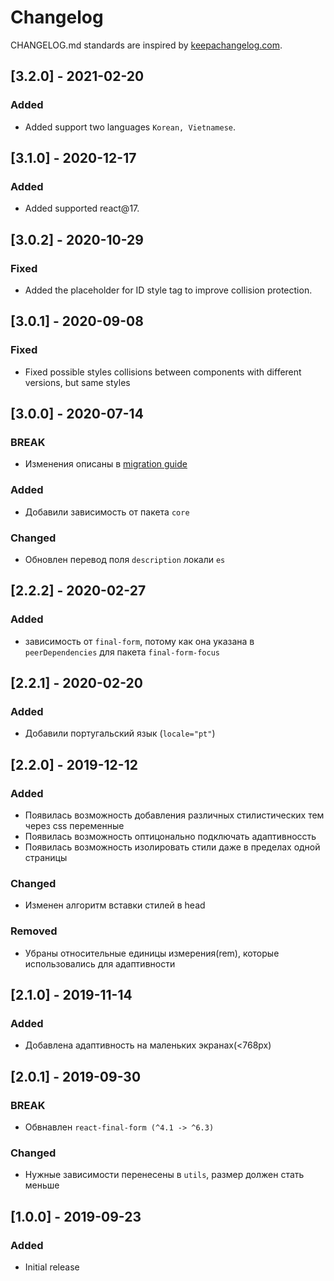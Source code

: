 # Changelog

CHANGELOG.md standards are inspired by [keepachangelog.com](https://keepachangelog.com/en/1.0.0/).

## [3.2.0] - 2021-02-20

### Added

- Added support two languages `Korean, Vietnamese`.

## [3.1.0] - 2020-12-17

### Added

- Added supported react@17.

## [3.0.2] - 2020-10-29

### Fixed

- Added the placeholder for ID style tag to improve collision protection.

## [3.0.1] - 2020-09-08

### Fixed

- Fixed possible styles collisions between components with different versions, but same styles

## [3.0.0] - 2020-07-14

### BREAK

- Изменения описаны в [migration guide](/internal/migration-guide)

### Added

- Добавили зависимость от пакета `core`

### Changed

- Обновлен перевод поля `description` локали `es`

## [2.2.2] - 2020-02-27

### Added

- зависимость от `final-form`, потому как она указана в `peerDependencies` для пакета `final-form-focus`

## [2.2.1] - 2020-02-20

### Added

- Добавили португальский язык (`locale="pt"`)

## [2.2.0] - 2019-12-12

### Added

- Появилась возможность добавления различных стилистических тем через css переменные
- Появилась возможность оптицонально подключать адаптивноссть
- Появилась возможность изолировать стили даже в пределах одной страницы

### Changed

- Изменен алгоритм вставки стилей в head

### Removed

- Убраны относительные единицы измерения(rem), которые использовались для адаптивности

## [2.1.0] - 2019-11-14

### Added

- Добавлена адаптивность на маленьких экранах(<768px)

## [2.0.1] - 2019-09-30

### BREAK

- Обвнавлен `react-final-form (^4.1 -> ^6.3)`

### Changed

- Нужные зависимости перенесены в `utils`, размер должен стать меньше

## [1.0.0] - 2019-09-23

### Added

- Initial release
